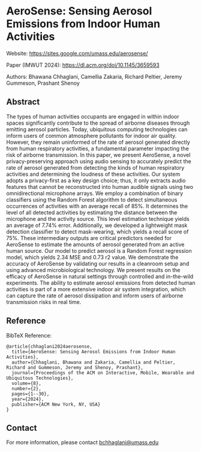 # AeroSense: Sensing Aerosol Emissions from Indoor Human Activities

Website: https://sites.google.com/umass.edu/aerosense/

Paper (IMWUT 2024): https://dl.acm.org/doi/10.1145/3659593

Authors: Bhawana Chhaglani, Camellia Zakaria, Richard Peltier, Jeremy Gummeson, Prashant Shenoy

## Abstract
The types of human activities occupants are engaged in within indoor spaces significantly contribute to the spread of airborne diseases through emitting aerosol particles. Today, ubiquitous computing technologies can inform users of common atmosphere pollutants for indoor air quality. However, they remain uninformed of the rate of aerosol generated directly from human respiratory activities, a fundamental parameter impacting the risk of airborne transmission. In this paper, we present AeroSense, a novel privacy-preserving approach using audio sensing to accurately predict the rate of aerosol generated from detecting the kinds of human respiratory activities and determining the loudness of these activities. Our system adopts a privacy-first as a key design choice; thus, it only extracts audio features that cannot be reconstructed into human audible signals using two omnidirectional microphone arrays. We employ a combination of binary classifiers using the Random Forest algorithm to detect simultaneous occurrences of activities with an average recall of 85%. It determines the level of all detected activities by estimating the distance between the microphone and the activity source. This level estimation technique yields an average of 7.74% error. Additionally, we developed a lightweight mask detection classifier to detect mask-wearing, which yields a recall score of 75%. These intermediary outputs are critical predictors needed for AeroSense to estimate the amounts of aerosol generated from an active human source. Our model to predict aerosol is a Random Forest regression model, which yields 2.34 MSE and 0.73 r2 value. We demonstrate the accuracy of AeroSense by validating our results in a cleanroom setup and using advanced microbiological technology. We present results on the efficacy of AeroSense in natural settings through controlled and in-the-wild experiments. The ability to estimate aerosol emissions from detected human activities is part of a more extensive indoor air system integration, which can capture the rate of aerosol dissipation and inform users of airborne transmission risks in real time.


## Reference

BibTeX Reference:
```
@article{chhaglani2024aerosense,
  title={AeroSense: Sensing Aerosol Emissions from Indoor Human Activities},
  author={Chhaglani, Bhawana and Zakaria, Camellia and Peltier, Richard and Gummeson, Jeremy and Shenoy, Prashant},
  journal={Proceedings of the ACM on Interactive, Mobile, Wearable and Ubiquitous Technologies},
  volume={8},
  number={2},
  pages={1--30},
  year={2024},
  publisher={ACM New York, NY, USA}
}
```


## Contact

For more information, please contact bchhaglani@umass.edu

